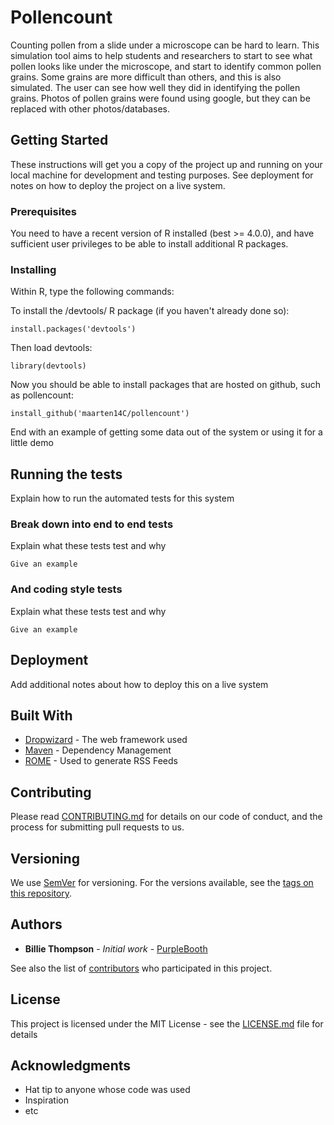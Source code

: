 # Pollencount

Counting pollen from a slide under a microscope can be hard to learn. This simulation tool aims to help students and researchers to start to see what pollen looks like under the microscope, and start to identify common pollen grains. Some grains are more difficult than others, and this is also simulated. The user can see how well they did in identifying the pollen grains. Photos of pollen grains were found using google, but they can be replaced with other photos/databases.

## Getting Started

These instructions will get you a copy of the project up and running on your local machine for development and testing purposes. See deployment for notes on how to deploy the project on a live system.

### Prerequisites

You need to have a recent version of R installed (best >= 4.0.0), and have sufficient user privileges to be able to install additional R packages. 


### Installing

Within R, type the following commands:

To install the /devtools/ R package (if you haven't already done so):
```
install.packages('devtools')
```

Then load devtools:
```
library(devtools)
```

Now you should be able to install packages that are hosted on github, such as pollencount:
```
install_github('maarten14C/pollencount')
```



End with an example of getting some data out of the system or using it for a little demo

## Running the tests

Explain how to run the automated tests for this system

### Break down into end to end tests

Explain what these tests test and why

```
Give an example
```

### And coding style tests

Explain what these tests test and why

```
Give an example
```

## Deployment

Add additional notes about how to deploy this on a live system

## Built With

* [Dropwizard](http://www.dropwizard.io/1.0.2/docs/) - The web framework used
* [Maven](https://maven.apache.org/) - Dependency Management
* [ROME](https://rometools.github.io/rome/) - Used to generate RSS Feeds

## Contributing

Please read [CONTRIBUTING.md](https://gist.github.com/PurpleBooth/b24679402957c63ec426) for details on our code of conduct, and the process for submitting pull requests to us.

## Versioning

We use [SemVer](http://semver.org/) for versioning. For the versions available, see the [tags on this repository](https://github.com/your/project/tags). 

## Authors

* **Billie Thompson** - *Initial work* - [PurpleBooth](https://github.com/PurpleBooth)

See also the list of [contributors](https://github.com/your/project/contributors) who participated in this project.

## License

This project is licensed under the MIT License - see the [LICENSE.md](LICENSE.md) file for details

## Acknowledgments

* Hat tip to anyone whose code was used
* Inspiration
* etc

